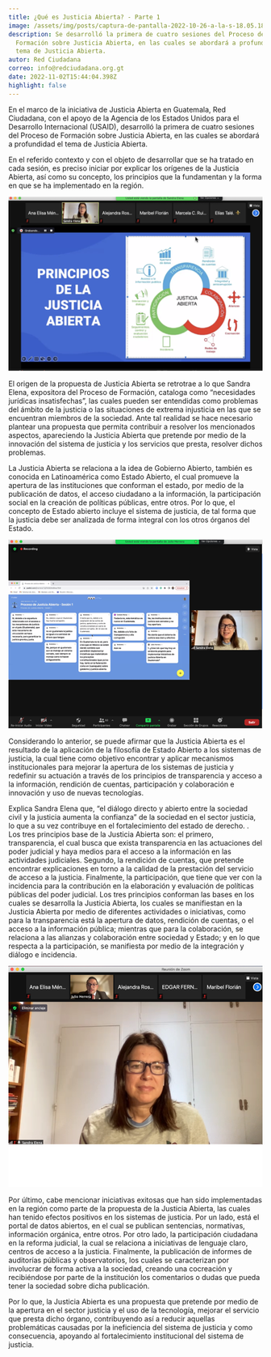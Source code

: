 ```yaml
---
title: ¿Qué es Justicia Abierta? - Parte 1
image: /assets/img/posts/captura-de-pantalla-2022-10-26-a-la-s-18.05.18.png
description: Se desarrolló la primera de cuatro sesiones del Proceso de
  Formación sobre Justicia Abierta, en las cuales se abordará a profundidad el
  tema de Justicia Abierta.
autor: Red Ciudadana
correo: info@redciudadana.org.gt
date: 2022-11-02T15:44:04.398Z
highlight: false
---
```

En el marco de la iniciativa de Justicia Abierta en Guatemala, Red Ciudadana, con el apoyo de la Agencia de los Estados Unidos para el Desarrollo Internacional (USAID), desarrolló la primera de cuatro sesiones del Proceso de Formación sobre Justicia Abierta, en las cuales se abordará a profundidad el tema de Justicia Abierta. 

En el referido contexto y con el objeto de desarrollar que se ha tratado en cada sesión, es preciso iniciar por explicar los orígenes de la Justicia Abierta, así como su concepto, los principios que la fundamentan y la forma en que se ha implementado en la región. 

![](/assets/img/posts/captura-de-pantalla-2022-10-26-a-la-s-18.05.18.png)

El origen de la propuesta de Justicia Abierta se retrotrae a lo que Sandra Elena, expositora del Proceso de Formación, cataloga como “necesidades jurídicas insatisfechas”, las cuales pueden ser entendidas como problemas del ámbito de la justicia o las situaciones de extrema injusticia en las que se encuentran miembros de la sociedad. Ante tal realidad se hace necesario plantear una propuesta que permita contribuir a resolver los mencionados aspectos, apareciendo la Justicia Abierta que pretende por medio de la innovación del sistema de justicia y los servicios que presta, resolver dichos problemas. 

La Justicia Abierta se relaciona a la idea de Gobierno Abierto, también es conocida en Latinoamérica como Estado Abierto, el cual promueve la apertura de las instituciones que conforman el estado, por medio de la publicación de datos, el acceso ciudadano a la información, la participación social en la creación de políticas públicas, entre otros. Por lo que, el concepto de Estado abierto incluye el sistema de justicia, de tal forma que la justicia debe ser analizada de forma integral con los otros órganos del Estado. 

![](/assets/img/posts/ja1.png)

Considerando lo anterior, se puede afirmar que la Justicia Abierta es el resultado de la aplicación de la filosofía de Estado Abierto a los sistemas de justicia, la cual tiene como objetivo encontrar y aplicar mecanismos institucionales para mejorar la apertura de los sistemas de justicia y redefinir su actuación a través de los principios de transparencia y acceso a la información, rendición de cuentas, participación y colaboración e innovación y uso de nuevas tecnologías. 

Explica Sandra Elena que, “el diálogo directo y abierto entre la sociedad civil y la justicia aumenta la confianza” de la sociedad en el sector justicia, lo que a su vez contribuye en el fortalecimiento del estado de derecho. .
Los tres principios base de la Justicia Abierta son: el primero,  transparencia, el cual busca que exista transparencia en las actuaciones del poder judicial y haya medios para el acceso a la información en las actividades judiciales. Segundo, la rendición de cuentas, que pretende encontrar explicaciones en torno a la calidad de la prestación del servicio de acceso a la justicia. Finalmente, la participación, que tiene que ver con la incidencia para la contribución en la elaboración y evaluación de políticas públicas del poder judicial. Los tres principios conforman las bases en los cuales se desarrolla la Justicia Abierta, los cuales se manifiestan en la Justicia Abierta por medio de diferentes actividades o iniciativas, como para la transparencia está la apertura de datos, rendición de cuentas, o el acceso a la información pública; mientras que para la colaboración, se relaciona a las alianzas y colaboración entre sociedad y Estado; y en lo que respecta a la participación, se manifiesta por medio de la integración y diálogo e incidencia. 

![](/assets/img/posts/ja12.png)

Por último, cabe mencionar iniciativas exitosas que han sido implementadas en la región como parte de la propuesta de la Justicia Abierta, las cuales han tenido efectos positivos en los sistemas de justicia. Por un lado, está el portal de datos abiertos, en el cual se publican sentencias, normativas, información orgánica, entre otros. Por otro lado, la participación ciudadana en la reforma judicial, la cual se relaciona a iniciativas de lenguaje claro, centros de acceso a la justicia. Finalmente, la publicación de informes de auditorías públicas y observatorios, los cuales se caracterizan por involucrar de forma activa a la sociedad, creando una cocreación y recibiéndose por parte de la institución los comentarios o dudas que pueda tener la sociedad sobre dicha publicación. 

Por lo que, la Justicia Abierta es una propuesta que pretende por medio de la apertura en el sector justicia y el uso de la tecnología, mejorar el servicio que presta dicho órgano, contribuyendo así a reducir aquellas problemáticas causadas por la ineficiencia del sistema de justicia y como consecuencia, apoyando al fortalecimiento institucional del sistema de justicia.